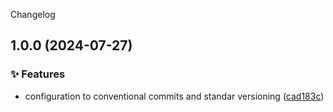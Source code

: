 Changelog
## 1.0.0 (2024-07-27)


### ✨ Features

* configuration to conventional commits and standar versioning ([cad183c](https://github.com/lumston/lumston-medusa-typescript-angular-vristo-frontend/commit/cad183c6a36048395e442ad3ab0c9990b6bc4c55))
